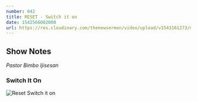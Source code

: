 ```yaml
---
number: 042
title: RESET - Switch it on
date: 1542566002000
url: https://res.cloudinary.com/thenewsermon/video/upload/v1543161273/messages/Sunday_18.11.2018.-_Pastor_Bimbo_Ijisesan-_RESET_Switch_it_on.mp3
---
```


## Show Notes
_Pastor Bimbo Ijisesan_

### Switch It On

![Reset Switch it on](https://res.cloudinary.com/thenewsermon/image/upload/v1543161359/messages/wearethenew_-20181125-0003.jpg)